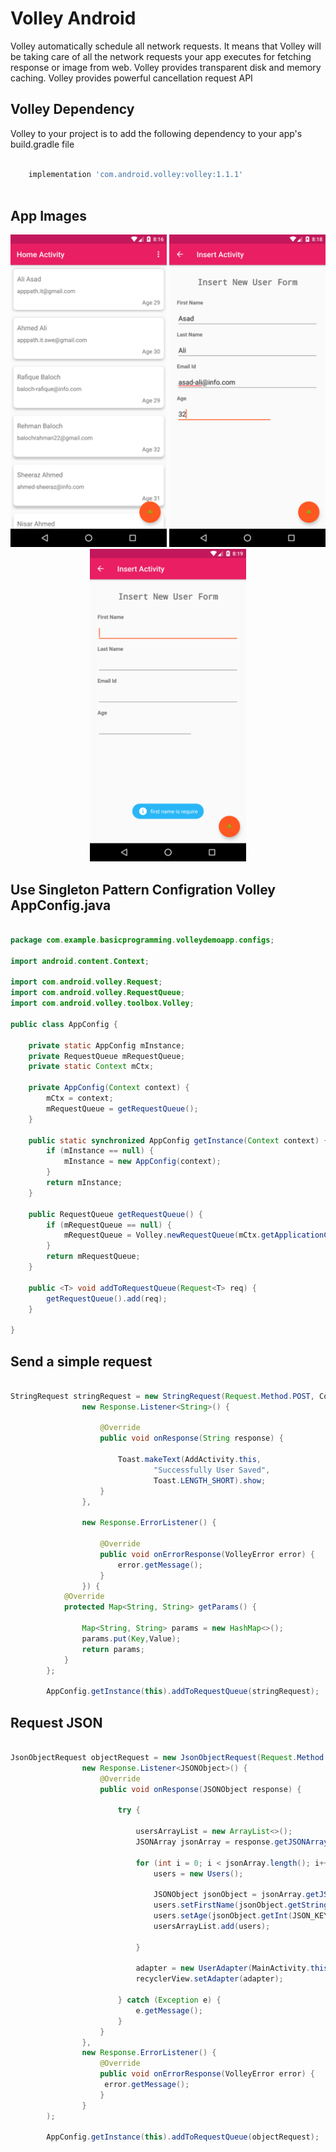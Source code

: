 # Volley Android
Volley automatically schedule all network requests. It means that Volley will be taking care of all the network requests your app executes for fetching response or image from web. Volley provides transparent disk and memory caching. Volley provides powerful cancellation request API

## Volley Dependency
Volley to your project is to add the following dependency to your app's build.gradle file

```build.gradle

    implementation 'com.android.volley:volley:1.1.1'
    
```

## App Images

<p align="center">

  <img src="https://github.com/apppath/volleydemoapp/blob/master/device-home-activity.png" width="250"/>
  <img src="https://github.com/apppath/volleydemoapp/blob/master/device-insert-activity.png" width="250"/>
  <img src="https://github.com/apppath/volleydemoapp/blob/master/device-valid-activity.png" width="250"/>

</p>

## Use Singleton Pattern Configration Volley AppConfig.java
    
```java 

package com.example.basicprogramming.volleydemoapp.configs;

import android.content.Context;

import com.android.volley.Request;
import com.android.volley.RequestQueue;
import com.android.volley.toolbox.Volley;

public class AppConfig {

    private static AppConfig mInstance;
    private RequestQueue mRequestQueue;
    private static Context mCtx;

    private AppConfig(Context context) {
        mCtx = context;
        mRequestQueue = getRequestQueue();
    }

    public static synchronized AppConfig getInstance(Context context) {
        if (mInstance == null) {
            mInstance = new AppConfig(context);
        }
        return mInstance;
    }

    public RequestQueue getRequestQueue() {
        if (mRequestQueue == null) {
            mRequestQueue = Volley.newRequestQueue(mCtx.getApplicationContext());
        }
        return mRequestQueue;
    }

    public <T> void addToRequestQueue(Request<T> req) {
        getRequestQueue().add(req);
    }

}


```

## Send a simple request

```java
  
StringRequest stringRequest = new StringRequest(Request.Method.POST, Constants.BASE_REGISTER_URL,
                new Response.Listener<String>() {

                    @Override
                    public void onResponse(String response) {

                        Toast.makeText(AddActivity.this,
                                "Successfully User Saved",
                                Toast.LENGTH_SHORT).show;
                    }
                },

                new Response.ErrorListener() {

                    @Override
                    public void onErrorResponse(VolleyError error) {
                        error.getMessage();
                    }
                }) {
            @Override
            protected Map<String, String> getParams() {

                Map<String, String> params = new HashMap<>();
                params.put(Key,Value);
                return params;
            }
        };

        AppConfig.getInstance(this).addToRequestQueue(stringRequest);
```
## Request JSON

```java

JsonObjectRequest objectRequest = new JsonObjectRequest(Request.Method.GET, Constants.BASE_USER_LIST_URL, null,
                new Response.Listener<JSONObject>() {
                    @Override
                    public void onResponse(JSONObject response) {

                        try {

                            usersArrayList = new ArrayList<>();
                            JSONArray jsonArray = response.getJSONArray(Constants.KEY_JSON_ARRAY_ROOT_ITEM);

                            for (int i = 0; i < jsonArray.length(); i++) {
                                users = new Users();

                                JSONObject jsonObject = jsonArray.getJSONObject(i);
                                users.setFirstName(jsonObject.getString(JSON_KEY));
                                users.setAge(jsonObject.getInt(JSON_KEY));
                                usersArrayList.add(users);

                            }

                            adapter = new UserAdapter(MainActivity.this, usersArrayList);
                            recyclerView.setAdapter(adapter);

                        } catch (Exception e) {
                            e.getMessage();
                        }
                    }
                },
                new Response.ErrorListener() {
                    @Override
                    public void onErrorResponse(VolleyError error) {
                     error.getMessage();
                    }
                }
        );

        AppConfig.getInstance(this).addToRequestQueue(objectRequest);

```
